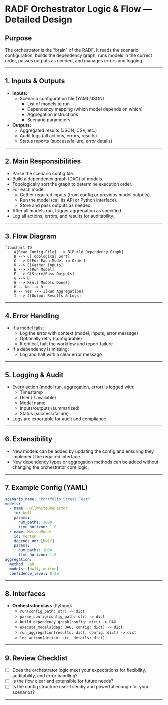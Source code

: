 # RADF Orchestrator Logic & Flow — Detailed Design

## Purpose
The orchestrator is the "brain" of the RADF. It reads the scenario configuration, builds the dependency graph, runs models in the correct order, passes outputs as needed, and manages errors and logging.

---

## 1. Inputs & Outputs
- **Inputs:**
  - Scenario configuration file (YAML/JSON)
    - List of models to run
    - Dependency mapping (which model depends on which)
    - Aggregation instructions
    - Scenario parameters
- **Outputs:**
  - Aggregated results (JSON, CSV, etc.)
  - Audit logs (all actions, errors, results)
  - Status reports (success/failure, error details)

---

## 2. Main Responsibilities
- Parse the scenario config file.
- Build a dependency graph (DAG) of models.
- Topologically sort the graph to determine execution order.
- For each model:
  - Gather required inputs (from config or previous model outputs).
  - Run the model (call its API or Python interface).
  - Store and pass outputs as needed.
- After all models run, trigger aggregation as specified.
- Log all actions, errors, and results for auditability.

---

## 3. Flow Diagram

```mermaid
flowchart TD
    A[Read Config File] --> B[Build Dependency Graph]
    B --> C[Topological Sort]
    C --> D[For Each Model in Order]
    D --> E[Gather Inputs]
    E --> F[Run Model]
    F --> G[Store/Pass Outputs]
    G --> D
    G --> H{All Models Done?}
    H -- No --> D
    H -- Yes --> I[Run Aggregation]
    I --> J[Output Results & Logs]
```

---

## 4. Error Handling
- If a model fails:
  - Log the error with context (model, inputs, error message)
  - Optionally retry (configurable)
  - If critical, halt the workflow and report failure
- If a dependency is missing:
  - Log and halt with a clear error message

---

## 5. Logging & Audit
- Every action (model run, aggregation, error) is logged with:
  - Timestamp
  - User (if available)
  - Model name
  - Inputs/outputs (summarized)
  - Status (success/failure)
- Logs are exportable for audit and compliance.

---

## 6. Extensibility
- New models can be added by updating the config and ensuring they implement the required interface.
- New dependency types or aggregation methods can be added without changing the orchestrator core logic.

---

## 7. Example Config (YAML)

```yaml
scenario_name: "Portfolio Stress Test"
models:
  - name: HullWhiteOneFactor
    id: hw1f
    params:
      num_paths: 1000
      time_horizon: 1.0
  - name: MertonModel
    id: merton
    depends_on: [hw1f]
    params:
      num_paths: 1000
      time_horizon: 1.0
aggregation:
  method: VaR
  models: [hw1f, merton]
  confidence_level: 0.99
```

---

## 8. Interfaces
- **Orchestrator class** (Python):
  - `run(config_path: str) -> dict`
  - `parse_config(config_path: str) -> dict`
  - `build_dependency_graph(config: dict) -> DAG`
  - `execute_models(dag: DAG, config: dict) -> dict`
  - `run_aggregation(results: dict, config: dict) -> dict`
  - `log_action(action: str, details: dict)`

---

## 9. Review Checklist
- [ ] Does the orchestrator logic meet your expectations for flexibility, auditability, and error handling?
- [ ] Is the flow clear and extensible for future needs?
- [ ] Is the config structure user-friendly and powerful enough for your scenarios?

---
